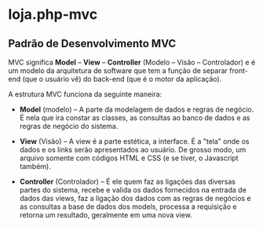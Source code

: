 # loja.php-mvc

## Padrão de Desenvolvimento MVC

MVC significa **Model** – **View** – **Controller** (Modelo – Visão – Controlador)  e é um modelo da arquitetura de software que tem a função de separar front-end (que o usuário vê) do back-end (que é o motor da aplicação).

A estrutura MVC funciona da seguinte maneira:

- **Model** (modelo) – A parte da modelagem de dados e regras de negócio. É nela que ira constar as classes, as consultas ao banco de dados e as regras de negócio do sistema.

- **View** (Visão) – A view é a parte estética, a interface. É a "tela" onde os dados e os links serão apresentados ao usuário. De grosso modo, um arquivo somente com códigos HTML e CSS (e se tiver, o Javascript também).

- **Controller** (Controlador) –  É ele quem faz as ligações das diversas partes do sistema, recebe e valida os dados fornecidos na entrada de dados das views, faz a ligação dos dados com as regras de negócios e as consultas a base de dados dos models, processa a requisição e retorna um resultado, geralmente em uma nova view.